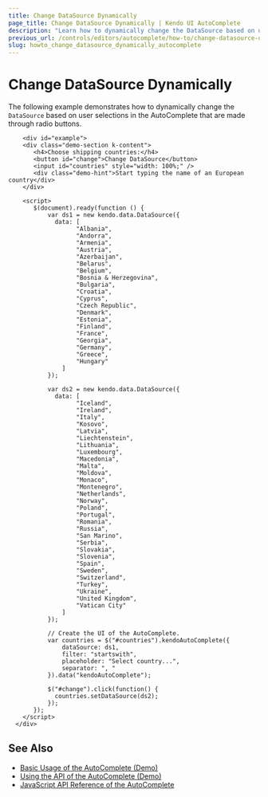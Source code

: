 ```yaml
---
title: Change DataSource Dynamically
page_title: Change DataSource Dynamically | Kendo UI AutoComplete
description: "Learn how to dynamically change the DataSource based on user selections that are made through radio buttons in a Kendo UI AutoComplete widget."
previous_url: /controls/editors/autocomplete/how-to/change-datasource-dynamically
slug: howto_change_datasource_dynamically_autocomplete
---
```


# Change DataSource Dynamically

The following example demonstrates how to dynamically change the `DataSource` based on user selections in the AutoComplete that are made through radio buttons.

```dojo
    <div id="example">
    <div class="demo-section k-content">
       <h4>Choose shipping countries:</h4>
       <button id="change">Change DataSource</button>
       <input id="countries" style="width: 100%;" />
       <div class="demo-hint">Start typing the name of an European country</div>
    </div>

    <script>
       $(document).ready(function () {
           var ds1 = new kendo.data.DataSource({
             data: [
                   "Albania",
                   "Andorra",
                   "Armenia",
                   "Austria",
                   "Azerbaijan",
                   "Belarus",
                   "Belgium",
                   "Bosnia & Herzegovina",
                   "Bulgaria",
                   "Croatia",
                   "Cyprus",
                   "Czech Republic",
                   "Denmark",
                   "Estonia",
                   "Finland",
                   "France",
                   "Georgia",
                   "Germany",
                   "Greece",
                   "Hungary"
               ]
           });

           var ds2 = new kendo.data.DataSource({
             data: [
                   "Iceland",
                   "Ireland",
                   "Italy",
                   "Kosovo",
                   "Latvia",
                   "Liechtenstein",
                   "Lithuania",
                   "Luxembourg",
                   "Macedonia",
                   "Malta",
                   "Moldova",
                   "Monaco",
                   "Montenegro",
                   "Netherlands",
                   "Norway",
                   "Poland",
                   "Portugal",
                   "Romania",
                   "Russia",
                   "San Marino",
                   "Serbia",
                   "Slovakia",
                   "Slovenia",
                   "Spain",
                   "Sweden",
                   "Switzerland",
                   "Turkey",
                   "Ukraine",
                   "United Kingdom",
                   "Vatican City"
               ]
           });

           // Create the UI of the AutoComplete.
           var countries = $("#countries").kendoAutoComplete({
               dataSource: ds1,
               filter: "startswith",
               placeholder: "Select country...",
               separator: ", "
           }).data("kendoAutoComplete");

           $("#change").click(function() {
             countries.setDataSource(ds2);
           });
       });
    </script>
  </div>
```

## See Also

* [Basic Usage of the AutoComplete (Demo)](https://demos.telerik.com/kendo-ui/autocomplete/index)
* [Using the API of the AutoComplete (Demo)](https://demos.telerik.com/kendo-ui/autocomplete/api)
* [JavaScript API Reference of the AutoComplete](/api/javascript/ui/autocomplete)
